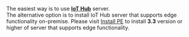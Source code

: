 The easiest way is to use [**IoT Hub**](https://iothub.magenta.at/signup) server.
<br/>
The alternative option is to install IoT Hub server that supports edge functionality on-premise.
Please visit [Install PE](/docs/user-guide/install/pe/installation-options/) to install **3.3** version or higher of server that supports edge functionality.